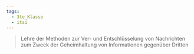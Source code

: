 ```yaml
---
tags:
  - 3te_Klasse
  - itsi
---
```

> Lehre der Methoden zur Ver- und Entschlüsselung von Nachrichten zum Zweck der Geheimhaltung von Informationen gegenüber Dritten